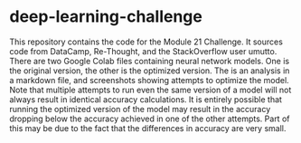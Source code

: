 # deep-learning-challenge
This repository contains the code for the Module 21 Challenge. It sources code from DataCamp, Re-Thought, and the StackOverflow user umutto. There are two Google Colab files containing neural network models. One is the original version, the other is the optimized version. The is an analysis in a markdown file, and screenshots showing attempts to optimize the model. Note that multiple attempts to run even the same version of a model will not always result in identical accuracy calculations. It is entirely possible that running the optimized version of the model may result in the accuracy dropping below the accuracy achieved in one of the other attempts. Part of this may be due to the fact that the differences in accuracy are very small.
